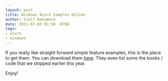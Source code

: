 ```yaml
---
layout: post
title: Windows Azure Samples Online
author: Scott Densmore
date: 2011-07-03 02:50 -0700
tags:
- azure
- windows
---
```


If you really like straight forward simple feature examples, this is the place to get them. You can download them [here](http://msdn.microsoft.com/en-us/library/windows-azure-code-samples.aspx).  They even list some the books / code that we shipped earlier this year.

Enjoy!